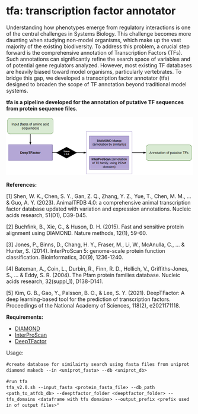 # tfa: transcription factor annotator #

Understanding how phenotypes emerge from regulatory interactions is one of the central challenges in Systems Biology. This challenge becomes more daunting when studying non-model organisms, which make up the vast majority of the existing biodiversity. To address this problem, a crucial step forward is the comprehensive annotation of Transcription Factors (TFs). Such annotations can significantly refine the search space of variables and of potential gene regulators analyzed. However, most existing TF databases are heavily biased toward model organisms, particularly vertebrates. To bridge this gap, we developed a transcription factor annotator (tfa) designed to broaden the scope of TF annotation beyond traditional model systems.

**tfa is  a pipeline developed for the annotation of putative TF sequences from protein sequence files**.

![title](images/workflow.png)

**References:**

[1] Shen, W. K., Chen, S. Y., Gan, Z. Q., Zhang, Y. Z., Yue, T., Chen, M. M., ... & Guo, A. Y. (2023). AnimalTFDB 4.0: a comprehensive animal transcription factor database updated with variation and expression annotations. Nucleic acids research, 51(D1), D39-D45.

[2] Buchfink, B., Xie, C., & Huson, D. H. (2015). Fast and sensitive protein alignment using DIAMOND. Nature methods, 12(1), 59-60.

[3] Jones, P., Binns, D., Chang, H. Y., Fraser, M., Li, W., McAnulla, C., ... & Hunter, S. (2014). InterProScan 5: genome-scale protein function classification. Bioinformatics, 30(9), 1236-1240.

[4] Bateman, A., Coin, L., Durbin, R., Finn, R. D., Hollich, V., Griffiths‐Jones, S., ... & Eddy, S. R. (2004). The Pfam protein families database. Nucleic acids research, 32(suppl_1), D138-D141.

[5] Kim, G. B., Gao, Y., Palsson, B. O., & Lee, S. Y. (2021). DeepTFactor: A deep learning-based tool for the prediction of transcription factors. Proceedings of the National Academy of Sciences, 118(2), e2021171118.
  
**Requirements:**
+ [DIAMOND](https://github.com/bbuchfink/diamond)  
+ [InterProScan](https://interproscan-docs.readthedocs.io/en/latest/HowToDownload.html)
+ [DeepTFactor](https://bitbucket.org/kaistsystemsbiology/deeptfactor/src/master/)

Usage:
```
#create database for similairty search using fasta files from uniprot
diamond makedb --in <uniprot_fasta> --db <uniprot_db>
```
```
#run tfa
tfa_v2.0.sh --input_fasta <protein_fasta_file> --db_path <path_to_atfdb_db> --deeptfactor_folder <deeptfactor_folder> --tfs_domains <dataframe with tfs domains> --output_prefix <prefix used in of output files>"
```

